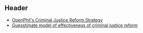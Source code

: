 <!-- TITLE: Criminal Justice -->
<!-- SUBTITLE: A quick summary of Criminal Justice -->

## Header

* [OpenPhil's Criminal Justice Reform Strategy](https://www.openphilanthropy.org/focus/us-policy/criminal-justice-reform/criminal-justice-reform-strategy)
* [Guesstimate model of effectiveness of criminal justice reform](https://www.getguesstimate.com/models/8505)